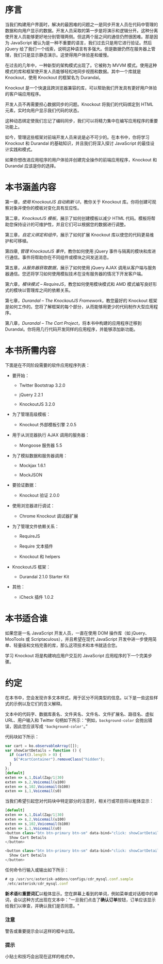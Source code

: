# 序言

当我们构建用户界面时，解决的最困难的问题之一是同步开发人员在代码中管理的数据和向用户显示的数据。开发人员采取的第一步是将演示和逻辑分开。这种分离使开发人员能够更好地分别管理两侧。但这两个层之间的通信仍然很困难。那是因为 JavaScript 被认为是一种不重要的语言，我们过去只是用它进行验证。然后 jQuery 给了我们一个线索，说明这种语言有多强大。但是数据仍然在服务器上管理，我们只是显示静态演示。这使得用户体验差和缓慢。

在过去的几年中，一种新型的架构模式出现了。它被称为 MVVM 模式。使用这种模式的库和框架使开发人员能够轻松地同步视图和数据。其中一个库就是 Knockout，使用 Knockout 的框架名为 Durandal。

Knockout 是一个快速且跨浏览器兼容的库，可以帮助我们开发具有更好用户体验的客户端应用程序。

开发人员不再需要担心数据同步的问题。Knockout 将我们的代码绑定到 HTML 元素，实时向用户显示我们代码的状态。

这种动态绑定使我们忘记了编码同步，我们可以将精力集中在编写应用程序的重要功能上。

如今，管理这些框架对前端开发人员来说是必不可少的。在本书中，你将学习 Knockout 和 Durandal 的基础知识，并且我们将深入探讨 JavaScript 的最佳设计实践和模式。

如果你想改进应用程序的用户体验并创建完全操作的前端应用程序，Knockout 和 Durandal 应该是你的选择。

# 本书涵盖内容

第一章，*使用 KnockoutJS 自动刷新 UI*，教你关于 Knockout 库。你将创建可观察对象并使你的模板对变化具有反应性。

第二章，*KnockoutJS 模板*，展示了如何创建模板以减少 HTML 代码。模板将帮助您保持设计的可维护性，并且它们可以根据您的数据进行调整。

第三章，*自定义绑定和组件*，展示了如何扩展 Knockout 库以使您的代码更易维护和可移植。

第四章, *管理 KnockoutJS 事件*，教你如何使用 jQuery 事件与隔离的模块和库进行通信。事件将帮助你在不同组件或模块之间发送消息。

第五章，*从服务器获取数据*，展示了如何使用 jQuery AJAX 调用从客户端与服务器通信。您还将学习如何使用模拟技术在没有服务器的情况下开发客户端。

第六章，*模块模式 – RequireJS*，教您如何使用模块模式和 AMD 模式编写良好形式的模块以管理库之间的依赖关系。

第七章，*Durandal – The KnockoutJS Framework*，教您最好的 Knockout 框架是如何工作的。您将了解框架的每个部分，从而能够用更少的代码制作大型应用程序。

第八章，*Durandal – The Cart Project*，将本书中构建的应用程序迁移到 Durandal。你将用几行代码开发同样的应用程序，并能够添加新功能。

# 本书所需内容

下面是在不同阶段需要的软件应用程序列表：

+   要开始：

    +   Twitter Bootstrap 3.2.0

    +   jQuery 2.2.1

    +   KnockoutJS 3.2.0

+   为了管理高级模板：

    +   Knockout 外部模板引擎 2.0.5

+   用于从浏览器执行 AJAX 调用的服务器：

    +   Mongoose 服务器 5.5

+   为了模拟数据和服务器调用：

    +   Mockjax 1.6.1

    +   MockJSON

+   要验证数据：

    +   Knockout 验证 2.0.0

+   使用浏览器进行调试：

    +   Chrome Knockout 调试器扩展

+   为了管理文件依赖关系：

    +   RequireJS

    +   Require 文本插件

    +   Knockout 和 helpers

+   KnockoutJS 框架：

    +   Durandal 2.1.0 Starter Kit

+   其他：

    +   iCheck 插件 1.0.2

# 本书适合谁

如果您是一名 JavaScript 开发人员，一直在使用 DOM 操作库（如 jQuery、MooTools 或 Scriptaculous），并且希望在现代 JavaScript 开发中进一步使用简单、轻量级和文档完善的库，那么这项技术和本书就适合您。

学习 Knockout 将是构建响应用户交互的 JavaScript 应用程序的下一个完美步骤。

# 约定

在本书中，您会发现许多文本样式，用于区分不同类型的信息。以下是一些这些样式的示例以及它们的含义解释。

文本中的代码字、数据库表名、文件夹名、文件名、文件扩展名、路径名、虚拟 URL、用户输入和 Twitter 句柄如下所示：“例如，`background-color` 会抛出错误，因此您应该写成 `'background-color'`。”

代码块如下所示：

```js
var cart = ko.observableArray([]);
var showCartDetails = function () {
  if (cart().length > 0) {
    $("#cartContainer").removeClass("hidden");
  }
};
[default]
exten => s,1,Dial(Zap/1|30)
exten => s,2,Voicemail(u100)
exten => s,102,Voicemail(b100)
exten => i,1,Voicemail(s0)
```

当我们希望引起您对代码块中特定部分的注意时，相关行或项目将以粗体显示：

```js
[default]
exten => s,1,Dial(Zap/1|30)
exten => s,2,Voicemail(u100)
exten => s,102,Voicemail(b100)
exten => i,1,Voicemail(s0)
<button class="btn btn-primary btn-sm" data-bind="click: showCartDetails, enable: cart().length  > 0">
  Show Cart Details
</button>

<button class="btn btn-primary btn-sm" data-bind="click: showCartDetails, disable: cart().length  < 1">
  Show Cart Details
</button>
```

任何命令行输入或输出如下所示：

```js
# cp /usr/src/asterisk-addons/configs/cdr_mysql.conf.sample
 /etc/asterisk/cdr_mysql.conf

```

**新术语**和**重要词汇**以粗体显示。您在屏幕上看到的单词，例如菜单或对话框中的单词，会以这种方式出现在文本中："一旦我们点击了**确认订单**按钮，订单应该显示给我们以审查，并确认我们是否同意。"

### 注意

警告或重要提示会以这样的框中出现。

### 提示

小贴士和技巧会出现在这样的格式中。
